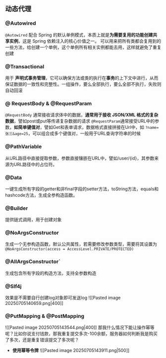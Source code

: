 ## **动态代理**

### @Autowired
  `@Autowired` 配合 Spring 的默认单例模式，本质上就是​**​为需要复用的功能创建共享实例​**​，这是 Spring 依赖注入的核心价值之一。
  可以用来把所有类都会复用到的一些方法，给创建一个单例，这个单例所有相关实例都能去用，这样就避免了重复创建

### @Transactional
  用于 ​**​声明式事务管理​**​，它可以确保方法或类的执行在 ​**​事务​**​ 的上下文中进行，从而保证数据的一致性和完整性。一组操作，要么全部执行，要么全部不执行，失败则自动回滚

### @ RequestBody & @RequestParam
  `@RequestBody` 通常接收请求体中的数据​，**通常用于接收 JSON/XML 格式的复杂数据**，譬如post或put等传递复杂数据的请求
   `@RequestParam`通常接受URL中的参数，**如简单键值对**，譬如Get和表单请求，数据格式直接拼接在Url中，如 `?name=张三&age=25`，可以组合成多个键值对，一般用于URL查询字符串的时候

### @PathVariable
 从URL路径中直接提取参数，参数直接镶嵌在URL中，譬如/user/{id}，其参数来源为URL路径中的占位符。

### @Data
 一键生成所有字段的getter和非final字段的setter方法，toString方法，equals和hashcode方法，生成全参构造函数。

### @Builder
 提供链式调用，用于创建对象

### @NoArgsConstructor
 生成一个无参构造函数，默认公共属性，若需要修改参数类型，需要将其设置为`@NoArgsConstructor(access = AccessLevel.PRIVATE/PROTECTED)`
### @AllArgsConstructor`
 生成包含所有字段的构造方法，支持全参数构造
### @Slf4j
 效果是不需要自行创建log对象即可发送log
 ![[Pasted image 20250705140659.png|400]]

### @PutMapping & @PostMapping
![[Pasted image 20250705143544.png|400]]
 那我什么情况下能让操作幂等呢？比如你说支付钱款，那我重复提交多次-100余额，服务器如何判断我是购买了多次，还是重复错误提交了多次呢？
 - **使用幂等令牌**
  ![[Pasted image 20250705143911.png|500]]
